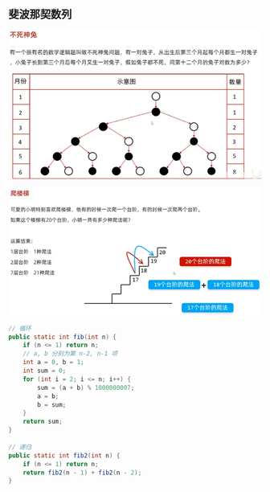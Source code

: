 ## 斐波那契数列

![Alt text](../../images/image.png)

![Alt text](../../images/image-1.png)
```java
// 循环
public static int fib(int n) {
    if (n <= 1) return n;
    // a, b 分别为第 n-2, n-1 项
    int a = 0, b = 1;
    int sum = 0;
    for (int i = 2; i <= n; i++) {
        sum = (a + b) % 1000000007;
        a = b;
        b = sum;
    }
    return sum;
}

// 递归
public static int fib2(int n) {
    if (n <= 1) return n;
    return fib2(n - 1) + fib2(n - 2);
}
```